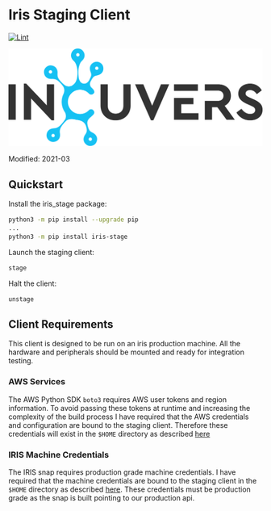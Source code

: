 # Iris Staging Client
[![Lint](https://github.com/Incuvers/iris-staging/actions/workflows/lint.yaml/badge.svg)](https://github.com/Incuvers/iris-staging/actions/workflows/lint.yaml)

![img](/docs/img/Incuvers-black.png)

Modified: 2021-03

## Quickstart
Install the iris_stage package:
```bash
python3 -m pip install --upgrade pip
...
python3 -m pip install iris-stage
```
Launch the staging client:
```bash
stage
```
Halt the client:
```bash
unstage
```

## Client Requirements
This client is designed to be run on an iris production machine. All the hardware and peripherals should be mounted and ready for integration testing.

### AWS Services
The AWS Python SDK `boto3` requires AWS user tokens and region information. To avoid passing these tokens at runtime and increasing the complexity of the build process I have required that the AWS credentials and configuration are bound to the staging client. Therefore these credentials will exist in the `$HOME` directory as described [here](.aws/README.md)

### IRIS Machine Credentials
The IRIS snap requires production grade machine credentials. I have required that the machine credentials are bound to the staging client in the `$HOME` directory as described [here](.secrets/README.md). These credentials must be production grade as the snap is built pointing to our production api.